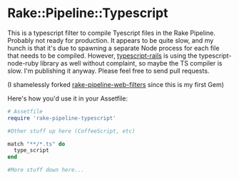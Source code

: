 # Rake::Pipeline::Typescript

This is a typescript filter to compile Tyescript files in the Rake Pipeline.
Probably not ready for production. It appears to be quite slow, and my hunch is
that it's due to spawning a separate Node process for each file that needs to be
compiled. However, [typescript-rails](https://github.com/klaustopher/typescript-rails) is
using the typescript-node-ruby library as well without complaint, so maybe
the TS compiler is slow. I'm publishing it anyway. Please feel free to send pull
requests.

(I shamelessly forked [rake-pipeline-web-filters](https://github.com/wycats/rake-pipeline-web-filters)
since this is my first Gem)

Here's how you'd use it in your Assetfile:

```ruby
# Assetfile
require 'rake-pipeline-typescript'

#Other stuff up here (CoffeeScript, etc)

match "**/*.ts" do
  type_script
end

#More stuff down here...

```
